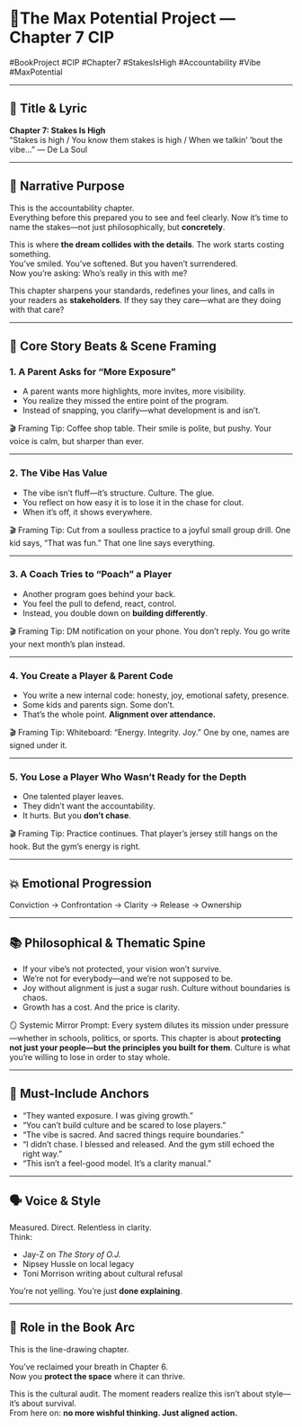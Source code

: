 # 📘The Max Potential Project — Chapter 7 CIP

#BookProject #CIP #Chapter7 #StakesIsHigh #Accountability #Vibe #MaxPotential

---

## 🎵 Title & Lyric
**Chapter 7: Stakes Is High**  
“Stakes is high / You know them stakes is high / When we talkin’ ’bout the vibe…” — De La Soul

---

## 🎯 Narrative Purpose

This is the accountability chapter.  
Everything before this prepared you to see and feel clearly. Now it’s time to name the stakes—not just philosophically, but **concretely**.

This is where **the dream collides with the details**. The work starts costing something.  
You’ve smiled. You’ve softened. But you haven’t surrendered.  
Now you’re asking: Who’s really in this with me?

This chapter sharpens your standards, redefines your lines, and calls in your readers as **stakeholders**. If they say they care—what are they doing with that care?

---

## 🔑 Core Story Beats & Scene Framing

### 1. A Parent Asks for “More Exposure”
- A parent wants more highlights, more invites, more visibility.
- You realize they missed the entire point of the program.
- Instead of snapping, you clarify—what development is and isn’t.

🎬 Framing Tip:
Coffee shop table. Their smile is polite, but pushy. Your voice is calm, but sharper than ever.

---

### 2. The Vibe Has Value
- The vibe isn’t fluff—it’s structure. Culture. The glue.
- You reflect on how easy it is to lose it in the chase for clout.
- When it’s off, it shows everywhere.

🎬 Framing Tip:
Cut from a soulless practice to a joyful small group drill. One kid says, “That was fun.” That one line says everything.

---

### 3. A Coach Tries to “Poach” a Player
- Another program goes behind your back.
- You feel the pull to defend, react, control.
- Instead, you double down on **building differently**.

🎬 Framing Tip:
DM notification on your phone. You don’t reply. You go write your next month’s plan instead.

---

### 4. You Create a Player & Parent Code
- You write a new internal code: honesty, joy, emotional safety, presence.
- Some kids and parents sign. Some don’t.
- That’s the whole point. **Alignment over attendance.**

🎬 Framing Tip:
Whiteboard: “Energy. Integrity. Joy.” One by one, names are signed under it.

---

### 5. You Lose a Player Who Wasn’t Ready for the Depth
- One talented player leaves.
- They didn’t want the accountability.
- It hurts. But you **don’t chase**.

🎬 Framing Tip:
Practice continues. That player’s jersey still hangs on the hook. But the gym’s energy is right.

---

## 💥 Emotional Progression

Conviction → Confrontation → Clarity → Release → Ownership

---

## 📚 Philosophical & Thematic Spine

- If your vibe’s not protected, your vision won’t survive.
- We’re not for everybody—and we’re not supposed to be.
- Joy without alignment is just a sugar rush. Culture without boundaries is chaos.
- Growth has a cost. And the price is clarity.

🪞 Systemic Mirror Prompt:
Every system dilutes its mission under pressure—whether in schools, politics, or sports. This chapter is about **protecting not just your people—but the principles you built for them**. Culture is what you’re willing to lose in order to stay whole.

---

## 📌 Must-Include Anchors

- “They wanted exposure. I was giving growth.”
- “You can’t build culture and be scared to lose players.”
- “The vibe is sacred. And sacred things require boundaries.”
- “I didn’t chase. I blessed and released. And the gym still echoed the right way.”
- “This isn’t a feel-good model. It’s a clarity manual.”

---

## 🗣 Voice & Style

Measured. Direct. Relentless in clarity.  
Think:  
- Jay-Z on *The Story of O.J.*  
- Nipsey Hussle on local legacy  
- Toni Morrison writing about cultural refusal

You’re not yelling. You’re just **done explaining**.

---

## 🧩 Role in the Book Arc

This is the line-drawing chapter.

You’ve reclaimed your breath in Chapter 6.  
Now you **protect the space** where it can thrive.

This is the cultural audit. The moment readers realize this isn’t about style—it’s about survival.  
From here on: **no more wishful thinking. Just aligned action.**